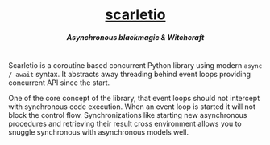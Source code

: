 <h1 align="center">
    <b><a href="https://github.com/HuyaneMatsu/scarletio">scarletio</a></b>
</h1>

<h5 align="center">
    Asynchronous blackmagic & Witchcraft
</h5>

<h1></h1>

Scarletio is a coroutine based concurrent Python library using modern `async / await` syntax. It abstracts away
threading behind event loops providing concurrent API since the start.

One of the core concept of the library, that event loops should not intercept with synchronous code execution. When
an event loop is started it will not block the control flow. Synchronizations like starting new asynchronous
procedures and retrieving their result cross environment allows you to snuggle synchronous with asynchronous models
well.
